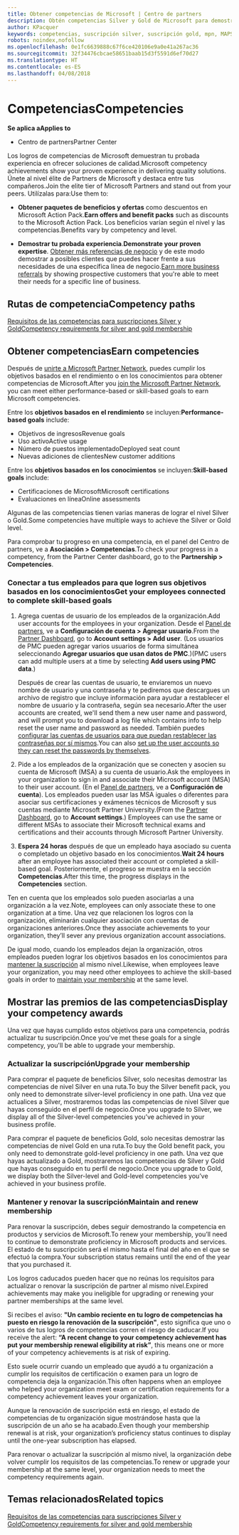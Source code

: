 ```yaml
---
title: Obtener competencias de Microsoft | Centro de partners
description: Obtén competencias Silver y Gold de Microsoft para demostrar tu experiencia probada en ofrecer soluciones de calidad en un área especializada de negocios.
author: KPacquer
keywords: competencias, suscripción silver, suscripción gold, mpn, MAPS, competencia, ventajas, objetivos de rendimiento, objetivos de habilidades
robots: noindex,nofollow
ms.openlocfilehash: 0e1fc6639888c67f6ce420106e9a0e41a267ac36
ms.sourcegitcommit: 32f34476cbcae58651baab15d3f5591d6ef70d27
ms.translationtype: HT
ms.contentlocale: es-ES
ms.lasthandoff: 04/08/2018
---
```

<!--
•   FWLink https://go.microsoft.com/fwlink/?linkid=851080 : top of page
•   FWLink https://go.microsoft.com/fwlink/?linkid=851281: top of page (duplicate)
•   FWLink https://go.microsoft.com/fwlink/?linkid=851079: Competencies (#attainment_paths)
•   FWLink https://go.microsoft.com/fwlink/?linkid=851081: Maintain and renew membership (#maintain_membership)
•   FWLink https://go.microsoft.com/fwlink/?linkid=851082: Get your employees connected to complete skill-based goals (#associating_achievements)
•   FWLink https://go.microsoft.com/fwlink/?linkid=851083 : Achievement overrides (#achievement_override)
•   FWLink: https://go.microsoft.com/fwlink/?linkid=851236: UI link, goes to the place where you import new users. Temporarily points to the Partner Center homepage.
•   FWLink: https://go.microsoft.com/fwlink/?linkid=851607 :Will go to the docs page for Silver/Gold competency achievements. Currently goes to https://partnercenter.microsoft.com/partner/cloud-solution-provider 

 -->

# <a name="competencies"></a><span data-ttu-id="15207-104">Competencias</span><span class="sxs-lookup"><span data-stu-id="15207-104">Competencies</span></span>

**<span data-ttu-id="15207-105">Se aplica a</span><span class="sxs-lookup"><span data-stu-id="15207-105">Applies to</span></span>**
-  <span data-ttu-id="15207-106">Centro de partners</span><span class="sxs-lookup"><span data-stu-id="15207-106">Partner Center</span></span>

<span data-ttu-id="15207-107">Los logros de competencias de Microsoft demuestran tu probada experiencia en ofrecer soluciones de calidad.</span><span class="sxs-lookup"><span data-stu-id="15207-107">Microsoft competency achievements show your proven experience in delivering quality solutions.</span></span> <span data-ttu-id="15207-108">Únete al nivel élite de Partners de Microsoft y destaca entre tus compañeros.</span><span class="sxs-lookup"><span data-stu-id="15207-108">Join the elite tier of Microsoft Partners and stand out from your peers.</span></span> <span data-ttu-id="15207-109">Utilízalas para:</span><span class="sxs-lookup"><span data-stu-id="15207-109">Use them to:</span></span> 

*  <span data-ttu-id="15207-110">**Obtener paquetes de beneficios y ofertas** como descuentos en Microsoft Action Pack.</span><span class="sxs-lookup"><span data-stu-id="15207-110">**Earn offers and benefit packs** such as discounts to the Microsoft Action Pack.</span></span> <span data-ttu-id="15207-111">Los beneficios varían según el nivel y las competencias.</span><span class="sxs-lookup"><span data-stu-id="15207-111">Benefits vary by competency and level.</span></span> 

*  <span data-ttu-id="15207-112">**Demostrar tu probada experiencia**.</span><span class="sxs-lookup"><span data-stu-id="15207-112">**Demonstrate your proven expertise**.</span></span> <span data-ttu-id="15207-113">[Obtener más referencias de negocio](referrals.md) y de este modo demostrar a posibles clientes que puedes hacer frente a sus necesidades de una específica línea de negocio.</span><span class="sxs-lookup"><span data-stu-id="15207-113">[Earn more business referrals](referrals.md) by showing prospective customers that you're able to meet their needs for a specific line of business.</span></span>

## <a href="" id="attainment_paths"></a> <span data-ttu-id="15207-114">Rutas de competencia</span><span class="sxs-lookup"><span data-stu-id="15207-114">Competency paths</span></span>

[<span data-ttu-id="15207-115">Requisitos de las competencias para suscripciones Silver y Gold</span><span class="sxs-lookup"><span data-stu-id="15207-115">Competency requirements for silver and gold membership</span></span>](learn-about-competencies.md)

## <a name="earn-competencies"></a><span data-ttu-id="15207-116">Obtener competencias</span><span class="sxs-lookup"><span data-stu-id="15207-116">Earn competencies</span></span>

<span data-ttu-id="15207-117">Después de [unirte a Microsoft Partner Network](mpn-overview.md), puedes cumplir los objetivos basados en el rendimiento o en los conocimientos para obtener competencias de Microsoft.</span><span class="sxs-lookup"><span data-stu-id="15207-117">After you [join the Microsoft Partner Network](mpn-overview.md), you can meet either performance-based or skill-based goals to earn Microsoft competencies.</span></span> 

<span data-ttu-id="15207-118">Entre los **objetivos basados en el rendimiento** se incluyen:</span><span class="sxs-lookup"><span data-stu-id="15207-118">**Performance-based goals** include:</span></span> 
* <span data-ttu-id="15207-119">Objetivos de ingresos</span><span class="sxs-lookup"><span data-stu-id="15207-119">Revenue goals</span></span>
* <span data-ttu-id="15207-120">Uso activo</span><span class="sxs-lookup"><span data-stu-id="15207-120">Active usage</span></span>
* <span data-ttu-id="15207-121">Número de puestos implementado</span><span class="sxs-lookup"><span data-stu-id="15207-121">Deployed seat count</span></span>
* <span data-ttu-id="15207-122">Nuevas adiciones de clientes</span><span class="sxs-lookup"><span data-stu-id="15207-122">New customer additions</span></span>

<span data-ttu-id="15207-123">Entre los **objetivos basados en los conocimientos** se incluyen:</span><span class="sxs-lookup"><span data-stu-id="15207-123">**Skill-based goals** include:</span></span> 
* <span data-ttu-id="15207-124">Certificaciones de Microsoft</span><span class="sxs-lookup"><span data-stu-id="15207-124">Microsoft certifications</span></span>
* <span data-ttu-id="15207-125">Evaluaciones en línea</span><span class="sxs-lookup"><span data-stu-id="15207-125">Online assessments</span></span> 

<span data-ttu-id="15207-126">Algunas de las competencias tienen varias maneras de lograr el nivel Silver o Gold.</span><span class="sxs-lookup"><span data-stu-id="15207-126">Some competencies have multiple ways to achieve the Silver or Gold level.</span></span>

<span data-ttu-id="15207-127">Para comprobar tu progreso en una competencia, en el panel del Centro de partners, ve a **Asociación > Competencias**.</span><span class="sxs-lookup"><span data-stu-id="15207-127">To check your progress in a competency, from the Partner Center dashboard, go to the **Partnership > Competencies**.</span></span> 

### <a href="" id="associating_achievements"></a><span data-ttu-id="15207-128">Conectar a tus empleados para que logren sus objetivos basados en los conocimientos</span><span class="sxs-lookup"><span data-stu-id="15207-128">Get your employees connected to complete skill-based goals</span></span>

1.  <span data-ttu-id="15207-129">Agrega cuentas de usuario de los empleados de la organización.</span><span class="sxs-lookup"><span data-stu-id="15207-129">Add user accounts for the employees in your organization.</span></span> <span data-ttu-id="15207-130">Desde el [Panel de partners](http://partnercenter.microsoft.com), ve a **Configuración de cuenta > Agregar usuario**.</span><span class="sxs-lookup"><span data-stu-id="15207-130">From the [Partner Dashboard](http://partnercenter.microsoft.com), go to **Account settings > Add user**.</span></span> <span data-ttu-id="15207-131">(Los usuarios de PMC pueden agregar varios usuarios de forma simultánea seleccionando **Agregar usuarios que usan datos de PMC**.)</span><span class="sxs-lookup"><span data-stu-id="15207-131">(PMC users can add multiple users at a time by selecting **Add users using PMC data**.)</span></span>

    <span data-ttu-id="15207-132">Después de crear las cuentas de usuario, te enviaremos un nuevo nombre de usuario y una contraseña y te pediremos que descargues un archivo de registro que incluye información para ayudar a restablecer el nombre de usuario y la contraseña, según sea necesario.</span><span class="sxs-lookup"><span data-stu-id="15207-132">After the user accounts are created, we'll send them a new user name and password, and will prompt you to download a log file which contains info to help reset the user name and password as needed.</span></span> <span data-ttu-id="15207-133">También puedes [configurar las cuentas de usuarios para que puedan restablecer las contraseñas por sí mismos](https://docs.microsoft.com/en-us/azure/active-directory/active-directory-passwords-getting-started).</span><span class="sxs-lookup"><span data-stu-id="15207-133">You can also [set up the user accounts so they can reset the passwords by themselves](https://docs.microsoft.com/en-us/azure/active-directory/active-directory-passwords-getting-started).</span></span>

2. <span data-ttu-id="15207-134">Pide a los empleados de la organización que se conecten y asocien su cuenta de Microsoft (MSA) a su cuenta de usuario.</span><span class="sxs-lookup"><span data-stu-id="15207-134">Ask the employees in your organization to sign in and associate their Microsoft account (MSA) to their user account.</span></span> <span data-ttu-id="15207-135">(En el [Panel de partners](http://partnercenter.microsoft.com), ve a **Configuración de cuenta**). Los empleados pueden usar las MSA iguales o diferentes para asociar sus certificaciones y exámenes técnicos de Microsoft y sus cuentas mediante Microsoft Partner University.</span><span class="sxs-lookup"><span data-stu-id="15207-135">(From the [Partner Dashboard](http://partnercenter.microsoft.com), go to **Account settings**.) Employees can use the same or different MSAs to associate their Microsoft technical exams and certifications and their accounts through Microsoft Partner University.</span></span>

3.  <span data-ttu-id="15207-136">**Espera 24 horas** después de que un empleado haya asociado su cuenta o completado un objetivo basado en los conocimientos.</span><span class="sxs-lookup"><span data-stu-id="15207-136">**Wait 24 hours** after an employee has associated their account or completed a skill-based goal.</span></span> <span data-ttu-id="15207-137">Posteriormente, el progreso se muestra en la sección **Competencias**.</span><span class="sxs-lookup"><span data-stu-id="15207-137">After this time, the progress displays in the **Competencies** section.</span></span>

<span data-ttu-id="15207-138">Ten en cuenta que los empleados solo pueden asociarlas a una organización a la vez.</span><span class="sxs-lookup"><span data-stu-id="15207-138">Note, employees can only associate these to one organization at a time.</span></span> <span data-ttu-id="15207-139">Una vez que relacionen los logros con la organización, eliminarán cualquier asociación con cuentas de organizaciones anteriores.</span><span class="sxs-lookup"><span data-stu-id="15207-139">Once they associate achievements to your organization, they’ll sever any previous organization account associations.</span></span>

<span data-ttu-id="15207-140">De igual modo, cuando los empleados dejan la organización, otros empleados pueden lograr los objetivos basados en los conocimientos para [mantener la suscripción](#maintaining_membership) al mismo nivel.</span><span class="sxs-lookup"><span data-stu-id="15207-140">Likewise, when employees leave your organization, you may need other employees to achieve the skill-based goals in order to [maintain your membership](#maintaining_membership) at the same level.</span></span>

## <a name="display-your-competency-awards"></a><span data-ttu-id="15207-141">Mostrar las premios de las competencias</span><span class="sxs-lookup"><span data-stu-id="15207-141">Display your competency awards</span></span>

<span data-ttu-id="15207-142">Una vez que hayas cumplido estos objetivos para una competencia, podrás actualizar tu suscripción.</span><span class="sxs-lookup"><span data-stu-id="15207-142">Once you've met these goals for a single competency, you'll be able to upgrade your membership.</span></span>

### <a name="upgrade-your-membership"></a><span data-ttu-id="15207-143">Actualizar la suscripción</span><span class="sxs-lookup"><span data-stu-id="15207-143">Upgrade your membership</span></span>

<span data-ttu-id="15207-144">Para comprar el paquete de beneficios Silver, solo necesitas demostrar las competencias de nivel Silver en una ruta.</span><span class="sxs-lookup"><span data-stu-id="15207-144">To buy the Silver benefit pack, you only need to demonstrate silver-level proficiency in one path.</span></span> <span data-ttu-id="15207-145">Una vez que actualices a Silver, mostraremos todas las competencias de nivel Silver que hayas conseguido en el perfil de negocio.</span><span class="sxs-lookup"><span data-stu-id="15207-145">Once you upgrade to Silver, we display all of the Silver-level competencies you’ve achieved in your business profile.</span></span> 

<span data-ttu-id="15207-146">Para comprar el paquete de beneficios Gold, solo necesitas demostrar las competencias de nivel Gold en una ruta.</span><span class="sxs-lookup"><span data-stu-id="15207-146">To buy the Gold benefit pack, you only need to demonstrate gold-level proficiency in one path.</span></span> <span data-ttu-id="15207-147">Una vez que hayas actualizado a Gold, mostraremos las competencias de Silver y Gold que hayas conseguido en tu perfil de negocio.</span><span class="sxs-lookup"><span data-stu-id="15207-147">Once you upgrade to Gold, we display both the Silver-level and Gold-level competencies you’ve achieved in your business profile.</span></span> 

### <a href="" id="maintain_membership"></a> <span data-ttu-id="15207-148">Mantener y renovar la suscripción</span><span class="sxs-lookup"><span data-stu-id="15207-148">Maintain and renew membership</span></span>

<span data-ttu-id="15207-149">Para renovar la suscripción, debes seguir demostrando la competencia en productos y servicios de Microsoft.</span><span class="sxs-lookup"><span data-stu-id="15207-149">To renew your membership, you’ll need to continue to demonstrate proficiency in Microsoft products and services.</span></span> <span data-ttu-id="15207-150">El estado de tu suscripción será el mismo hasta el final del año en el que se efectuó la compra.</span><span class="sxs-lookup"><span data-stu-id="15207-150">Your subscription status remains until the end of the year that you purchased it.</span></span>

<span data-ttu-id="15207-151">Los logros caducados pueden hacer que no reúnas los requisitos para actualizar o renovar la suscripción de partner al mismo nivel.</span><span class="sxs-lookup"><span data-stu-id="15207-151">Expired achievements may make you ineligible for upgrading or renewing your partner memberships at the same level.</span></span> 

<span data-ttu-id="15207-152">Si recibes el aviso: **"Un cambio reciente en tu logro de competencias ha puesto en riesgo la renovación de la suscripción"**, esto significa que uno o varios de tus logros de competencias corren el riesgo de caducar.</span><span class="sxs-lookup"><span data-stu-id="15207-152">If you receive the alert: **“A recent change to your competency achievement has put your membership renewal eligibility at risk”**, this means one or more of your competency achievements is at risk of expiring.</span></span> 

<span data-ttu-id="15207-153">Esto suele ocurrir cuando un empleado que ayudó a tu organización a cumplir los requisitos de certificación o examen para un logro de competencia deja la organización.</span><span class="sxs-lookup"><span data-stu-id="15207-153">This often happens when an employee who helped your organization meet exam or certification requirements for a competency achievement leaves your organization.</span></span> 

<span data-ttu-id="15207-154">Aunque la renovación de suscripción está en riesgo, el estado de competencias de tu organización sigue mostrándose hasta que la suscripción de un año se ha acabado.</span><span class="sxs-lookup"><span data-stu-id="15207-154">Even though your membership renewal is at risk, your organization’s proficiency status continues to display until the one-year subscription has elapsed.</span></span>

<span data-ttu-id="15207-155">Para renovar o actualizar la suscripción al mismo nivel, la organización debe volver cumplir los requisitos de las competencias.</span><span class="sxs-lookup"><span data-stu-id="15207-155">To renew or upgrade your membership at the same level, your organization needs to meet the competency requirements again.</span></span>

## <a name="related-topics"></a><span data-ttu-id="15207-156">Temas relacionados</span><span class="sxs-lookup"><span data-stu-id="15207-156">Related topics</span></span>

[<span data-ttu-id="15207-157">Requisitos de las competencias para suscripciones Silver y Gold</span><span class="sxs-lookup"><span data-stu-id="15207-157">Competency requirements for silver and gold membership</span></span>](learn-about-competencies.md)